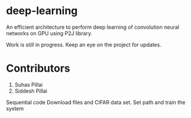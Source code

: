 # deep-learning

An efficient architecture to perform deep learning of convolution neural networks on GPU using P2J library.
<br>

Work is still in progress. Keep an eye on the project for updates.

# Contributors
1. Suhas Pillai
2. Siddesh Pillai


Sequential code
Download files and CIFAR data set.
Set path and train the system

 
